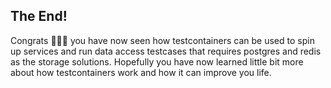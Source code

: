 ## The End!

Congrats 🎉🎉🎉 you have now seen how testcontainers can be used to spin up services and run data access testcases that requires postgres and redis as the storage solutions. Hopefully you have now learned little bit more about how testcontainers work and how it can improve you life.





